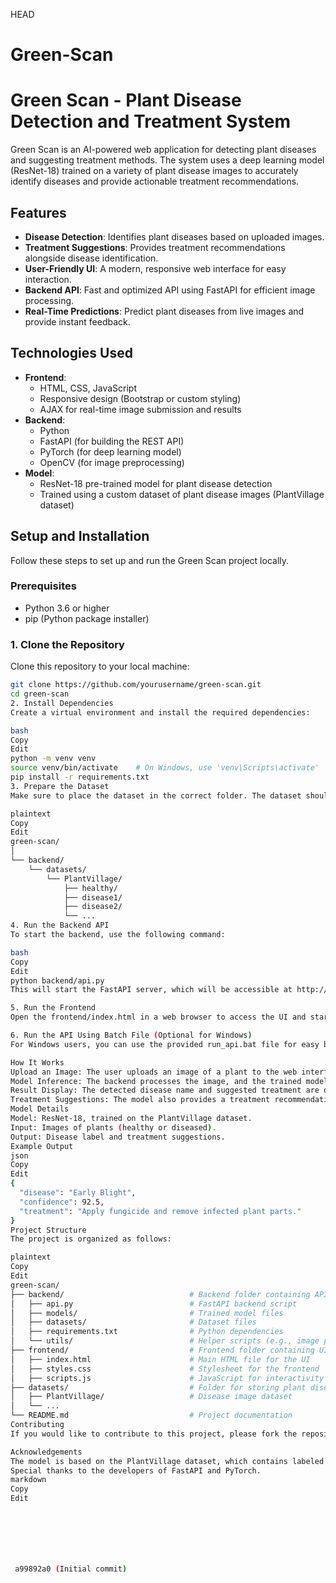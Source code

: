  HEAD
# Green-Scan

# Green Scan - Plant Disease Detection and Treatment System

Green Scan is an AI-powered web application for detecting plant diseases and suggesting treatment methods. The system uses a deep learning model (ResNet-18) trained on a variety of plant disease images to accurately identify diseases and provide actionable treatment recommendations.

## Features

- **Disease Detection**: Identifies plant diseases based on uploaded images.
- **Treatment Suggestions**: Provides treatment recommendations alongside disease identification.
- **User-Friendly UI**: A modern, responsive web interface for easy interaction.
- **Backend API**: Fast and optimized API using FastAPI for efficient image processing.
- **Real-Time Predictions**: Predict plant diseases from live images and provide instant feedback.
  
## Technologies Used

- **Frontend**:
  - HTML, CSS, JavaScript
  - Responsive design (Bootstrap or custom styling)
  - AJAX for real-time image submission and results
- **Backend**:
  - Python
  - FastAPI (for building the REST API)
  - PyTorch (for deep learning model)
  - OpenCV (for image preprocessing)
- **Model**:
  - ResNet-18 pre-trained model for plant disease detection
  - Trained using a custom dataset of plant disease images (PlantVillage dataset)

## Setup and Installation

Follow these steps to set up and run the Green Scan project locally.

### Prerequisites

- Python 3.6 or higher
- pip (Python package installer)

### 1. Clone the Repository

Clone this repository to your local machine:
```bash
git clone https://github.com/yourusername/green-scan.git
cd green-scan
2. Install Dependencies
Create a virtual environment and install the required dependencies:

bash
Copy
Edit
python -m venv venv
source venv/bin/activate    # On Windows, use 'venv\Scripts\activate'
pip install -r requirements.txt
3. Prepare the Dataset
Make sure to place the dataset in the correct folder. The dataset should be organized as follows:

plaintext
Copy
Edit
green-scan/
│
└── backend/
    └── datasets/
        └── PlantVillage/
            ├── healthy/
            ├── disease1/
            ├── disease2/
            └── ...
4. Run the Backend API
To start the backend, use the following command:

bash
Copy
Edit
python backend/api.py
This will start the FastAPI server, which will be accessible at http://127.0.0.1:8000.

5. Run the Frontend
Open the frontend/index.html in a web browser to access the UI and start uploading plant images for detection.

6. Run the API Using Batch File (Optional for Windows)
For Windows users, you can use the provided run_api.bat file for easy backend startup. Just double-click the .bat file to start the backend API automatically.

How It Works
Upload an Image: The user uploads an image of a plant to the web interface.
Model Inference: The backend processes the image, and the trained model identifies the disease in the plant.
Result Display: The detected disease name and suggested treatment are displayed on the frontend.
Treatment Suggestions: The model also provides a treatment recommendation based on the identified disease.
Model Details
Model: ResNet-18, trained on the PlantVillage dataset.
Input: Images of plants (healthy or diseased).
Output: Disease label and treatment suggestions.
Example Output
json
Copy
Edit
{
  "disease": "Early Blight",
  "confidence": 92.5,
  "treatment": "Apply fungicide and remove infected plant parts."
}
Project Structure
The project is organized as follows:

plaintext
Copy
Edit
green-scan/
├── backend/                            # Backend folder containing API and model-related files
│   ├── api.py                          # FastAPI backend script
│   ├── models/                         # Trained model files
│   ├── datasets/                       # Dataset files
│   ├── requirements.txt                # Python dependencies
│   └── utils/                          # Helper scripts (e.g., image processing)
├── frontend/                           # Frontend folder containing UI files
│   ├── index.html                      # Main HTML file for the UI
│   ├── styles.css                      # Stylesheet for the frontend
│   ├── scripts.js                      # JavaScript for interactivity
├── datasets/                           # Folder for storing plant disease images
│   ├── PlantVillage/                   # Disease image dataset
│   └── ...
└── README.md                           # Project documentation
Contributing
If you would like to contribute to this project, please fork the repository, make your changes, and create a pull request. All contributions are welcome!

Acknowledgements
The model is based on the PlantVillage dataset, which contains labeled images of plant diseases.
Special thanks to the developers of FastAPI and PyTorch.
markdown
Copy
Edit







 a99892a0 (Initial commit)
